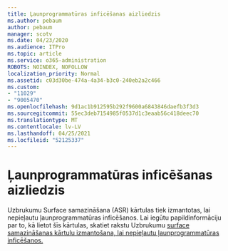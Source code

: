 ```yaml
---
title: Ļaunprogrammatūras inficēšanas aizliedzis
ms.author: pebaum
author: pebaum
manager: scotv
ms.date: 04/23/2020
ms.audience: ITPro
ms.topic: article
ms.service: o365-administration
ROBOTS: NOINDEX, NOFOLLOW
localization_priority: Normal
ms.assetid: c03d30be-474a-4a34-b3c0-240eb2a2c466
ms.custom:
- "11029"
- "9005470"
ms.openlocfilehash: 9d1ac1b912595b292f9600a6843846daefb3f3d3
ms.sourcegitcommit: 55ec3deb7154985f0537d1c3eaab56c418deec70
ms.translationtype: MT
ms.contentlocale: lv-LV
ms.lasthandoff: 04/25/2021
ms.locfileid: "52125337"
---
```

# <a name="prevent-malware-infection"></a>Ļaunprogrammatūras inficēšanas aizliedzis

Uzbrukumu Surface samazināšana (ASR) kārtulas tiek izmantotas, lai nepieļautu ļaunprogrammatūras inficēšanos. Lai iegūtu papildinformāciju par to, kā lietot šīs kārtulas, skatiet rakstu Uzbrukumu [surface samazināšanas kārtulu izmantošana, lai nepieļautu ļaunprogrammatūras inficēšanos.](https://docs.microsoft.com/microsoft-365/security/defender-endpoint/attack-surface-reduction?view=o365-worldwide#attack-surface-reduction-rules)